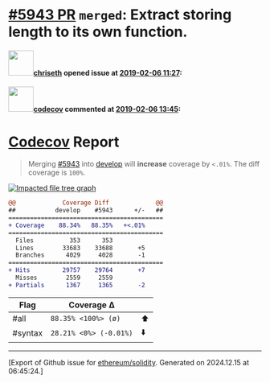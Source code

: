 # [\#5943 PR](https://github.com/ethereum/solidity/pull/5943) `merged`: Extract storing length to its own function.

#### <img src="https://avatars.githubusercontent.com/u/9073706?v=4" width="50">[chriseth](https://github.com/chriseth) opened issue at [2019-02-06 11:27](https://github.com/ethereum/solidity/pull/5943):



#### <img src="https://avatars.githubusercontent.com/in/254?v=4" width="50">[codecov](https://github.com/apps/codecov) commented at [2019-02-06 13:45](https://github.com/ethereum/solidity/pull/5943#issuecomment-461027941):

# [Codecov](https://codecov.io/gh/ethereum/solidity/pull/5943?src=pr&el=h1) Report
> Merging [#5943](https://codecov.io/gh/ethereum/solidity/pull/5943?src=pr&el=desc) into [develop](https://codecov.io/gh/ethereum/solidity/commit/e5bf1f1dd4baddba279a02c48ffc146e51d8f0ae?src=pr&el=desc) will **increase** coverage by `<.01%`.
> The diff coverage is `100%`.

[![Impacted file tree graph](https://codecov.io/gh/ethereum/solidity/pull/5943/graphs/tree.svg?width=650&token=87PGzVEwU0&height=150&src=pr)](https://codecov.io/gh/ethereum/solidity/pull/5943?src=pr&el=tree)

```diff
@@             Coverage Diff             @@
##           develop    #5943      +/-   ##
===========================================
+ Coverage    88.34%   88.35%   +<.01%     
===========================================
  Files          353      353              
  Lines        33683    33688       +5     
  Branches      4029     4028       -1     
===========================================
+ Hits         29757    29764       +7     
  Misses        2559     2559              
+ Partials      1367     1365       -2
```

| Flag | Coverage Δ | |
|---|---|---|
| #all | `88.35% <100%> (ø)` | :arrow_up: |
| #syntax | `28.21% <0%> (-0.01%)` | :arrow_down: |


-------------------------------------------------------------------------------



[Export of Github issue for [ethereum/solidity](https://github.com/ethereum/solidity). Generated on 2024.12.15 at 06:45:24.]
